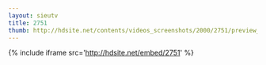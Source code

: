 ```yaml
---
layout: sieutv
title: 2751
thumb: http://hdsite.net/contents/videos_screenshots/2000/2751/preview_360p.mp4.jpg
---
```

{% include iframe src='http://hdsite.net/embed/2751' %}
 
